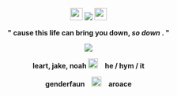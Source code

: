 <p align= "center"> <img src= "https://files.catbox.moe/gxv37e.gif" width= 25> <img src="https://komarev.com/ghpvc/?username=FILTH-CO&color=yellow&label=sundowners"> <img src= "https://files.catbox.moe/kyadp4.gif" width= 25> </p>

<p align= "center"> <b> " cause this life can bring you down, <i> so down </i>. " </b> </p>

<p align= "center"> <img src="https://github.com/myung-bean/myung-bean/blob/80daeb2851c187c98a185e28964f16cb8b160dd5/IMG_5470.gif"> </p>

<p align= "center"> <b> leart, jake, noah <img src= "https://files.catbox.moe/1shet8.gif" width= 20> he / hym / it </p>
<p align= "center"> genderfaun <img src= "https://files.catbox.moe/6cxkhc.gif" width= 20> aroace </b> </p>
